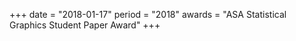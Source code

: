 +++
date = "2018-01-17"
period = "2018"
awards = "ASA Statistical Graphics Student Paper Award"
+++

